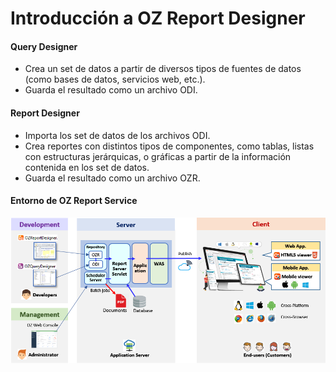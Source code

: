 # Introducción a OZ Report Designer

#### Query Designer

* Crea un set de datos a partir de diversos tipos de fuentes de datos \(como bases de datos, servicios web, etc.\).
* Guarda el resultado como un archivo ODI.

#### Report Designer

* Importa los set de datos de los archivos ODI.
* Crea reportes con distintos tipos de componentes, como tablas, listas con estructuras jerárquicas, o gráficas a partir de la información contenida en los set de datos. 
* Guarda el resultado como un archivo OZR.

#### Entorno de OZ Report Service 

![](.gitbook/assets/image%20%282%29.png)

